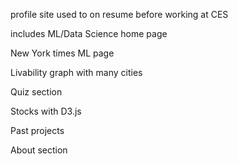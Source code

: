 profile site used to on resume before working at CES

includes ML/Data Science home page

New York times ML page

Livability graph with many cities 

Quiz section

Stocks with D3.js

Past projects 

About section
